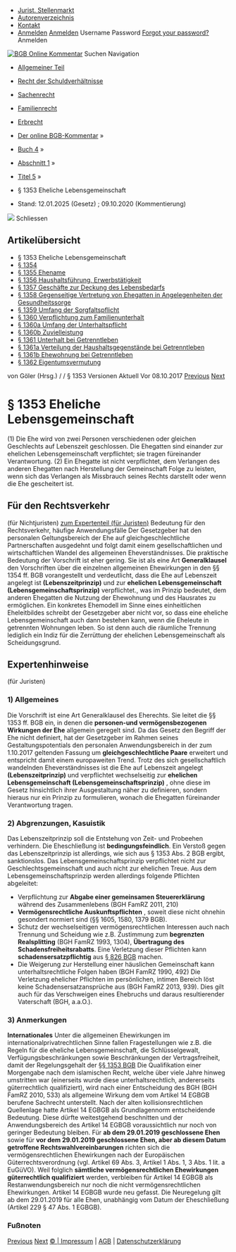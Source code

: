   * [Jurist. Stellenmarkt](https://bgb.kommentar.de/Buch-4/Abschnitt-1/Titel-5/</job-board> "Jurist. Stellenmarkt")
  * [Autorenverzeichnis](https://bgb.kommentar.de/Buch-4/Abschnitt-1/Titel-5/</Autorenverzeichnis> "Autorenverzeichnis")
  * [Kontakt](https://bgb.kommentar.de/Buch-4/Abschnitt-1/Titel-5/</Kontakt>)
  * [Anmelden](https://bgb.kommentar.de/Buch-4/Abschnitt-1/Titel-5/<#login> "show login form") [Anmelden](https://bgb.kommentar.de/Buch-4/Abschnitt-1/Titel-5/<#> "hide login form") Username Password
[Forgot your password?](https://bgb.kommentar.de/Buch-4/Abschnitt-1/Titel-5/</user/forgotpassword>) Anmelden 


[![BGB Online Kommentar](https://bgb.kommentar.de/extension/bgb/design/bgb/images/logo.png)](https://bgb.kommentar.de/Buch-4/Abschnitt-1/Titel-5/</> "BGB Online Kommentar")
Suchen
Navigation
  * [Allgemeiner Teil](https://bgb.kommentar.de/Buch-4/Abschnitt-1/Titel-5/</Buch-1>)
  * [Recht der Schuldverhältnisse](https://bgb.kommentar.de/Buch-4/Abschnitt-1/Titel-5/</Buch-2>)
  * [Sachenrecht](https://bgb.kommentar.de/Buch-4/Abschnitt-1/Titel-5/</Buch-3>)
  * [Familienrecht](https://bgb.kommentar.de/Buch-4/Abschnitt-1/Titel-5/</Buch-4>)
  * [Erbrecht](https://bgb.kommentar.de/Buch-4/Abschnitt-1/Titel-5/</Buch-5>)


  * [Der online BGB-Kommentar](https://bgb.kommentar.de/Buch-4/Abschnitt-1/Titel-5/</>) »
  * [Buch 4](https://bgb.kommentar.de/Buch-4/Abschnitt-1/Titel-5/</Buch-4>) »
  * [Abschnitt 1](https://bgb.kommentar.de/Buch-4/Abschnitt-1/Titel-5/</Buch-4/Abschnitt-1>) »
  * [Titel 5](https://bgb.kommentar.de/Buch-4/Abschnitt-1/Titel-5/</Buch-4/Abschnitt-1/Titel-5>) »
  * § 1353 Eheliche Lebensgemeinschaft 
  * Stand: 12.01.2025 (Gesetz) ; 09.10.2020 (Kommentierung) 


![](https://vg01.met.vgwort.de/na/1c9909529ead4f509072c06d9081a7d5)
Schliessen 
## Artikelübersicht
  * § 1353 Eheliche Lebensgemeinschaft 
  * [ § 1354 ](https://bgb.kommentar.de/Buch-4/Abschnitt-1/Titel-5/</Buch-4/Abschnitt-1/Titel-5/node_1793>)
  * [ § 1355 Ehename ](https://bgb.kommentar.de/Buch-4/Abschnitt-1/Titel-5/</Buch-4/Abschnitt-1/Titel-5/Ehename>)
  * [ § 1356 Haushaltsführung, Erwerbstätigkeit ](https://bgb.kommentar.de/Buch-4/Abschnitt-1/Titel-5/</Buch-4/Abschnitt-1/Titel-5/Haushaltsfuehrung-Erwerbstaetigkeit>)
  * [ § 1357 Geschäfte zur Deckung des Lebensbedarfs ](https://bgb.kommentar.de/Buch-4/Abschnitt-1/Titel-5/</Buch-4/Abschnitt-1/Titel-5/Geschaefte-zur-Deckung-des-Lebensbedarfs>)
  * [ § 1358 Gegenseitige Vertretung von Ehegatten in Angelegenheiten der Gesundheitssorge ](https://bgb.kommentar.de/Buch-4/Abschnitt-1/Titel-5/</Buch-4/Abschnitt-1/Titel-5/Gegenseitige-Vertretung-von-Ehegatten-in-Angelegenheiten-der-Gesundheitssorge>)
  * [ § 1359 Umfang der Sorgfaltspflicht ](https://bgb.kommentar.de/Buch-4/Abschnitt-1/Titel-5/</Buch-4/Abschnitt-1/Titel-5/Umfang-der-Sorgfaltspflicht>)
  * [ § 1360 Verpflichtung zum Familienunterhalt ](https://bgb.kommentar.de/Buch-4/Abschnitt-1/Titel-5/</Buch-4/Abschnitt-1/Titel-5/Verpflichtung-zum-Familienunterhalt>)
  * [ § 1360a Umfang der Unterhaltspflicht ](https://bgb.kommentar.de/Buch-4/Abschnitt-1/Titel-5/</Buch-4/Abschnitt-1/Titel-5/Umfang-der-Unterhaltspflicht>)
  * [ § 1360b Zuvielleistung ](https://bgb.kommentar.de/Buch-4/Abschnitt-1/Titel-5/</Buch-4/Abschnitt-1/Titel-5/Zuvielleistung>)
  * [ § 1361 Unterhalt bei Getrenntleben ](https://bgb.kommentar.de/Buch-4/Abschnitt-1/Titel-5/</Buch-4/Abschnitt-1/Titel-5/Unterhalt-bei-Getrenntleben>)
  * [ § 1361a Verteilung der Haushaltsgegenstände bei Getrenntleben ](https://bgb.kommentar.de/Buch-4/Abschnitt-1/Titel-5/</Buch-4/Abschnitt-1/Titel-5/Verteilung-der-Haushaltsgegenstaende-bei-Getrenntleben>)
  * [ § 1361b Ehewohnung bei Getrenntleben ](https://bgb.kommentar.de/Buch-4/Abschnitt-1/Titel-5/</Buch-4/Abschnitt-1/Titel-5/Ehewohnung-bei-Getrenntleben>)
  * [ § 1362 Eigentumsvermutung ](https://bgb.kommentar.de/Buch-4/Abschnitt-1/Titel-5/</Buch-4/Abschnitt-1/Titel-5/Eigentumsvermutung>)


von Göler (Hrsg.) /  / § 1353 
Versionen  Aktuell Vor 08.10.2017
[Previous](https://bgb.kommentar.de/Buch-4/Abschnitt-1/Titel-5/</Buch-4/Abschnitt-1/Titel-4/weggefallen> "\(XXXX\) §§ 1321 bis 1352 \(weggefallen\)") [Next](https://bgb.kommentar.de/Buch-4/Abschnitt-1/Titel-5/</Buch-4/Abschnitt-1/Titel-5/node_1793> "§ 1354 ")
# § 1353 Eheliche Lebensgemeinschaft
(1) Die Ehe wird von zwei Personen verschiedenen oder gleichen Geschlechts auf Lebenszeit geschlossen. Die Ehegatten sind einander zur ehelichen Lebensgemeinschaft verpflichtet; sie tragen füreinander Verantwortung.
(2) Ein Ehegatte ist nicht verpflichtet, dem Verlangen des anderen Ehegatten nach Herstellung der Gemeinschaft Folge zu leisten, wenn sich das Verlangen als Missbrauch seines Rechts darstellt oder wenn die Ehe gescheitert ist.
## Für den Rechtsverkehr 
(für Nichtjuristen)
[zum Expertenteil (für Juristen)](https://bgb.kommentar.de/Buch-4/Abschnitt-1/Titel-5/<#expertenhinweise>)
Bedeutung für den Rechtsverkehr, häufige Anwendungsfälle
Der Gesetzgeber hat den personalen Geltungsbereich der Ehe auf gleichgeschlechtliche Partnerschaften ausgedehnt und folgt damit einem gesellschaftlichen und wirtschaftlichen Wandel des allgemeinen Eheverständnisses. Die praktische Bedeutung der Vorschrift ist eher gering. Sie ist als eine Art **Generalklausel** den Vorschriften über die einzelnen allgemeinen Ehewirkungen in den §§ 1354 ff. BGB vorangestellt und verdeutlicht, dass die Ehe auf Lebenszeit angelegt ist **(Lebenszeitprinzip)** und zur **ehelichen Lebensgemeinschaft (Lebensgemeinschaftsprinzip)** verpflichtet., was im Prinzip bedeutet, dem anderen Ehegatten die Nutzung der Ehewohnung und des Hausrates zu ermöglichen. Ein konkretes Ehemodell im Sinne eines einheitlichen Eheleitbildes schreibt der Gesetzgeber aber nicht vor, so dass eine eheliche Lebensgemeinschaft auch dann bestehen kann, wenn die Eheleute in getrennten Wohnungen leben. So ist denn auch die räumliche Trennung lediglich ein Indiz für die Zerrüttung der ehelichen Lebensgemeinschaft als Scheidungsgrund.
## Expertenhinweise
(für Juristen)
### 1) Allgemeines
Die Vorschrift ist eine Art Generalklausel des Eherechts. Sie leitet die §§ 1353 ff. BGB ein, in denen die **personen-und vermögensbezogenen Wirkungen der Ehe** allgemein geregelt sind.
Da das Gesetz den Begriff der Ehe nicht definiert, hat der Gesetzgeber im Rahmen seines Gestaltungspotentials den personalen Anwendungsbereich in der zum 1.10.2017 geltenden Fassung um **gleichgeschlechtliche Paare** erweitert und entspricht damit einem europaweiten Trend.
Trotz des sich gesellschaftlich wandelnden Eheverständnisses ist die Ehe auf Lebenszeit angelegt **(Lebenszeitprinzip)** und verpflichtet wechselseitig zur **ehelichen Lebensgemeinschaft (Lebensgemeinschaftsprinzip)** , ohne diese im Gesetz hinsichtlich ihrer Ausgestaltung näher zu definieren, sondern hieraus nur ein Prinzip zu formulieren, wonach die Ehegatten füreinander Verantwortung tragen.
### 2) Abgrenzungen, Kasuistik
Das Lebenszeitprinzip soll die Entstehung von Zeit- und Probeehen verhindern. Die Eheschließung ist **bedingungsfeindlich**. Ein Verstoß gegen das Lebenszeitprinzip ist allerdings, wie sich aus § 1353 Abs. 2 BGB ergibt, sanktionslos.
Das Lebensgemeinschaftsprinzip verpflichtet nicht zur Geschlechtsgemeinschaft und auch nicht zur ehelichen Treue.
Aus dem Lebensgemeinschaftsprinzip werden allerdings folgende Pflichten abgeleitet:
- Verpflichtung zur **Abgabe einer gemeinsamen Steuererklärung** während des Zusammenlebens (BGH FamRZ 2011, 210)
- **Vermögensrechtliche Auskunftspflichten** , soweit diese nicht ohnehin gesondert normiert sind (§§ 1605, 1580, 1379 BGB).
- Schutz der wechselseitigen vermögensrechtlichen Interessen auch nach Trennung und Scheidung wie z.B. Zustimmung zum **begrenzten Realsplitting** (BGH FamRZ 1993, 1304), **Übertragung des Schadensfreiheitsrabatts**. Eine Verletzung dieser Pflichten kann **schadensersatzpflichtig** aus [§ 826 BGB](https://bgb.kommentar.de/Buch-4/Abschnitt-1/Titel-5/</Buch-2/Abschnitt-8/Titel-27/Sittenwidrige-vorsaetzliche-Schaedigung>) machen.
- Die Weigerung zur Herstellung einer häuslichen Gemeinschaft kann unterhaltsrechtliche Folgen haben (BGH FamRZ 1990, 492)
Die Verletzung ehelicher Pflichten im persönlichen, intimen Bereich löst keine Schadensersatzansprüche aus (BGH FamRZ 2013, 939). Dies gilt auch für das Verschweigen eines Ehebruchs und daraus resultierender Vaterschaft (BGH, a.a.O.).
### 3) Anmerkungen
**Internationales**
Unter die allgemeinen Ehewirkungen im internationalprivatrechtlichen Sinne fallen Fragestellungen wie z.B. die Regeln für die eheliche Lebensgemeinschaft, die Schlüsselgewalt, Verfügungsbeschränkungen sowie Beschränkungen der Vertragsfreiheit, damit der Regelungsgehalt der §[§ 1353 BGB](https://bgb.kommentar.de/Buch-4/Abschnitt-1/Titel-5/</Buch-4/Abschnitt-1/Titel-5/Eheliche-Lebensgemeinschaft>)
Die Qualifikation einer Morgengabe nach dem islamischen Recht, welche über viele Jahre hinweg umstritten war (einerseits wurde diese unterhaltsrechtlich, andererseits güterrechtlich qualifiziert), wird nach einer Entscheidung des BGH (BGH FamRZ 2010, 533) als allgemeine Wirkung dem vom Artikel 14 EGBGB berufene Sachrecht unterstellt.
Nach der alten kollisionsrechtlichen Quellenlage hatte Artikel 14 EGBGB als Grundlagennorm entscheidende Bedeutung. Diese dürfte weitestgehend beschnitten und der Anwendungsbereich des Artikel 14 EGBGB voraussichtlich nur noch von geringer Bedeutung bleiben.
Für **ab dem 29.01.2019 geschlossene Ehen** sowie für **vor dem 29.01.2019 geschlossene Ehen, aber ab diesem Datum getroffene Rechtswahlvereinbarungen** richten sich die vermögensrechtlichen Ehewirkungen nach der Europäischen Güterrechtsverordnung (vgl. Artikel 69 Abs. 3, Artikel 1 Abs. 1, 3 Abs. 1 lit. a EuGüVO). Weil folglich **sämtliche vermögensrechtlichen Ehewirkungen güterrechtlich qualifiziert** werden, verbleiben für Artikel 14 EGBGB als Restanwendungsbereich nur noch die nicht vermögensrechtlichen Ehewirkungen.
Artikel 14 EGBGB wurde neu gefasst.
Die Neuregelung gilt ab dem 29.01.2019 für alle Ehen, unabhängig vom Datum der Eheschließung (Artikel 229 § 47 Abs. 1 EGBGB).
### Fußnoten
[Previous](https://bgb.kommentar.de/Buch-4/Abschnitt-1/Titel-5/</Buch-4/Abschnitt-1/Titel-4/weggefallen> "\(XXXX\) §§ 1321 bis 1352 \(weggefallen\)") [Next](https://bgb.kommentar.de/Buch-4/Abschnitt-1/Titel-5/</Buch-4/Abschnitt-1/Titel-5/node_1793> "§ 1354 ")
[© | Impressum](https://bgb.kommentar.de/Buch-4/Abschnitt-1/Titel-5/</Kontakt>) | [AGB](https://bgb.kommentar.de/Buch-4/Abschnitt-1/Titel-5/</AGB>) | [Datenschutzerklärung](https://bgb.kommentar.de/Buch-4/Abschnitt-1/Titel-5/</Datenschutzerklaerung-fuer-Leser>)
